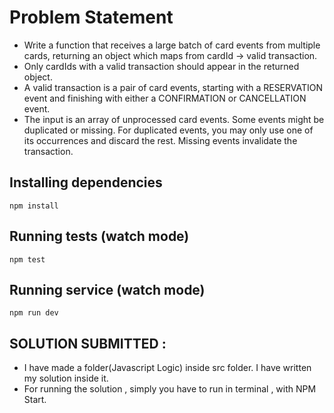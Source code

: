 # Problem Statement
- Write a function that receives a large batch of card events from multiple cards,
returning an object which maps from cardId -> valid transaction. 
- Only cardIds with a valid transaction should appear in the returned object.
- A valid transaction is a pair of card events, starting with a RESERVATION event and finishing with either a CONFIRMATION or CANCELLATION event.
- The input is an array of unprocessed card events. Some events might be duplicated
or missing. For duplicated events, you may only use one of its occurrences and discard the rest. Missing events invalidate the transaction.

## Installing dependencies
```npm install```

## Running tests (watch mode)
```npm test```

## Running service (watch mode)
```npm run dev```

## SOLUTION SUBMITTED :

- I have made a folder(Javascript Logic) inside src folder. I have written my solution inside it.
- For running the solution , simply you have to run in terminal , with NPM Start.
